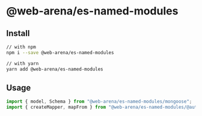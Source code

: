 # @web-arena/es-named-modules

## Install

```bash
// with npm
npm i --save @web-arena/es-named-modules

// with yarn
yarn add @web-arena/es-named-modules
```

## Usage

```jsx
import { model, Schema } from "@web-arena/es-named-modules/mongoose";
import { createMapper, mapFrom } from "@web-arena/es-named-modules/@automapper/core";
```
